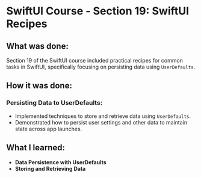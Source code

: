 # SwiftUI Course - Section 19: SwiftUI Recipes

## What was done:
Section 19 of the SwiftUI course included practical recipes for common tasks in SwiftUI, specifically focusing on persisting data using `UserDefaults`.

## How it was done:
### Persisting Data to UserDefaults:
- Implemented techniques to store and retrieve data using `UserDefaults`.
- Demonstrated how to persist user settings and other data to maintain state across app launches.

## What I learned:
- **Data Persistence with UserDefaults**
- **Storing and Retrieving Data**
